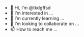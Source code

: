 - 👋 Hi, I’m @tkdgffsd
- 👀 I’m interested in ...
- 🌱 I’m currently learning ...
- 💞️ I’m looking to collaborate on ...
- 📫 How to reach me ...

<!---
tkdgffsd/tkdgffsd is a ✨ special ✨ repository because its `README.md` (this file) appears on your GitHub profile.
You can click the Preview link to take a look at your changes.
--->
